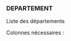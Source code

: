 ### DEPARTEMENT

Liste des départements

Colonnes nécessaires :

<!-- DEPARTEMENT DEB -->

<!-- DEPARTEMENT FIN -->
